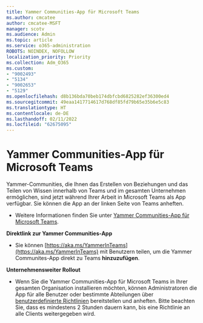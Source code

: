 ```yaml
---
title: Yammer Communities-App für Microsoft Teams
ms.author: cmcatee
author: cmcatee-MSFT
manager: scotv
ms.audience: Admin
ms.topic: article
ms.service: o365-administration
ROBOTS: NOINDEX, NOFOLLOW
localization_priority: Priority
ms.collection: Adm_O365
ms.custom:
- "9002493"
- "5134"
- "9002653"
- "5129"
ms.openlocfilehash: d8b136bda70beb174dbfcbd6825282ef36300ed4
ms.sourcegitcommit: 49eaa1417714617d768df85fd79b65e35b6e5c83
ms.translationtype: HT
ms.contentlocale: de-DE
ms.lasthandoff: 02/11/2022
ms.locfileid: "62675095"
---
```

# <a name="yammer-communities-app-for-microsoft-teams"></a>Yammer Communities-App für Microsoft Teams

Yammer-Communities, die Ihnen das Erstellen von Beziehungen und das Teilen von Wissen innerhalb von Teams und im gesamten Unternehmen ermöglichen, sind jetzt während Ihrer Arbeit in Microsoft Teams als App verfügbar. Sie können die App an der linken Seite von Teams anheften. 

- Weitere Informationen finden Sie unter [Yammer Communities-App für Microsoft Teams](https://go.microsoft.com/fwlink/?linkid=2127757&clcid=0x409).

**Direktlink zur Yammer Communities-App**

- Sie können [https://aka.ms/YammerInTeams](https://aka.ms/YammerInTeams) mit Benutzern teilen, um die Yammer Communites-App direkt zu Teams **hinzuzufügen**.

**Unternehmensweiter Rollout**

- Wenn Sie die Yammer Communities-App für Microsoft Teams in Ihrer gesamten Organisation installieren möchten, können Administratoren die App für alle Benutzer oder bestimmte Abteilungen über [benutzerdefinierte Richtlinien](https://docs.microsoft.com/microsoftteams/manage-apps) bereitstellen und anheften. Bitte beachten Sie, dass es mindestens 2 Stunden dauern kann, bis eine Richtlinie an alle Clients weitergegeben wird.
